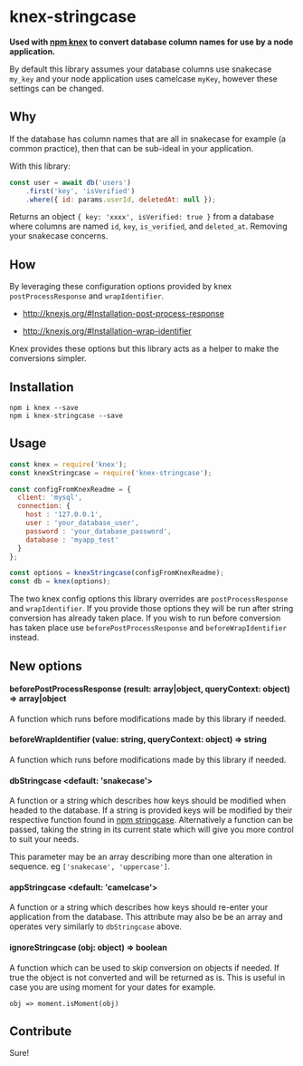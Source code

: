 # knex-stringcase

**Used with [npm knex](https://www.npmjs.com/package/knex) to convert database column names for use by a node application.**

By default this library assumes your database columns use snakecase `my_key` and your node application uses camelcase `myKey`, however these settings can be changed.

## Why

If the database has column names that are all in snakecase for example (a common practice), then that can be sub-ideal in your application.

With this library:

```javascript
const user = await db('users')
    .first('key', 'isVerified')
    .where({ id: params.userId, deletedAt: null });
```

Returns an object `{ key: 'xxxx', isVerified: true }` from a database where columns are named `id`, `key`, `is_verified`, and `deleted_at`. Removing your snakecase concerns.

## How

By leveraging these configuration options provided by knex `postProcessResponse` and `wrapIdentifier`.

* http://knexjs.org/#Installation-post-process-response

* http://knexjs.org/#Installation-wrap-identifier

Knex provides these options but this library acts as a helper to make the conversions simpler.

## Installation

```
npm i knex --save
npm i knex-stringcase --save
```

## Usage

```javascript
const knex = require('knex');
const knexStringcase = require('knex-stringcase');

const configFromKnexReadme = {
  client: 'mysql',
  connection: {
    host : '127.0.0.1',
    user : 'your_database_user',
    password : 'your_database_password',
    database : 'myapp_test'
  }
};

const options = knexStringcase(configFromKnexReadme);
const db = knex(options);
```

The two knex config options this library overrides are `postProcessResponse` and `wrapIdentifier`. If you provide those options they will be run after string conversion has already taken place. If you wish to run before conversion has taken place use `beforePostProcessResponse` and `beforeWrapIdentifier` instead.

## New options

#### beforePostProcessResponse (result: array|object, queryContext: object) => array|object

A function which runs before modifications made by this library if needed.

#### beforeWrapIdentifier (value: string, queryContext: object) => string

A function which runs before modifications made by this library if needed.

#### dbStringcase <default: 'snakecase'>

A function or a string which describes how keys should be modified when headed to the database. If a string is provided keys will be modified by their respective function found in [npm stringcase](https://www.npmjs.com/package/stringcase). Alternatively a function can be passed, taking the string in its current state which will give you more control to suit your needs.

This parameter may be an array describing more than one alteration in sequence. eg `['snakecase', 'uppercase']`.

#### appStringcase <default: 'camelcase'>

A function or a string which describes how keys should re-enter your application from the database. This attribute may also be be an array and operates very similarly to `dbStringcase` above.

#### ignoreStringcase (obj: object) => boolean

A function which can be used to skip conversion on objects if needed. If true the object is not converted and will be returned as is. This is useful in case you are using moment for your dates for example.

`obj => moment.isMoment(obj)`

## Contribute

Sure!
